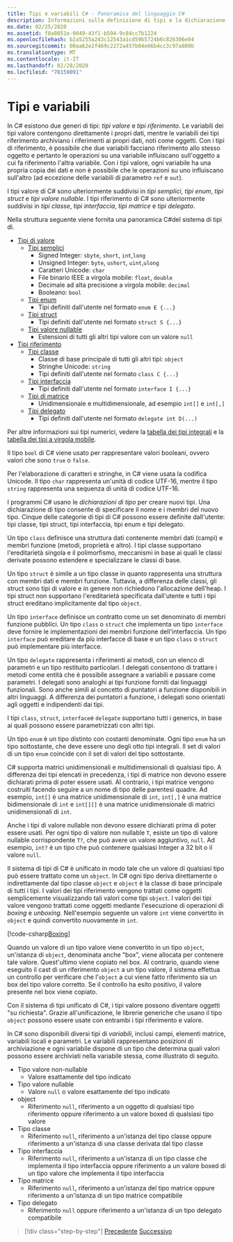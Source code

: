 ```yaml
---
title: Tipi e variabili C# - Panoramica del linguaggio C#
description: Informazioni sulla definizione di tipi e la dichiarazione di variabili nel linguaggio C#
ms.date: 02/25/2020
ms.assetid: f8a8051e-0049-43f1-b594-9c84cc7b1224
ms.openlocfilehash: b2a5255a243c12543a1cd59b5724b6c826306e04
ms.sourcegitcommit: 00aa62e2f469c2272a457b04e66b4cc3c97a800b
ms.translationtype: MT
ms.contentlocale: it-IT
ms.lasthandoff: 02/28/2020
ms.locfileid: "78159091"
---
```

# <a name="types-and-variables"></a>Tipi e variabili

In C# esistono due generi di tipi: *tipi valore* e *tipi riferimento*. Le variabili dei tipi valore contengono direttamente i propri dati, mentre le variabili dei tipi riferimento archiviano i riferimenti ai propri dati, noti come oggetti. Con i tipi di riferimento, è possibile che due variabili facciano riferimento allo stesso oggetto e pertanto le operazioni su una variabile influiscano sull'oggetto a cui fa riferimento l'altra variabile. Con i tipi valore, ogni variabile ha una propria copia dei dati e non è possibile che le operazioni su uno influiscano sull'altro (ad eccezione delle variabili di parametro `ref` e `out`).

I tipi valore di C# sono ulteriormente suddivisi in *tipi semplici*, *tipi enum*, *tipi struct* e *tipi valore nullable*. I tipi riferimento di C# sono ulteriormente suddivisi in *tipi classe*, *tipi interfaccia*, *tipi matrice* e *tipi delegato*.

Nella struttura seguente viene fornita una panoramica C#del sistema di tipi di.

- [Tipi di valore][ValueTypes]
  - [Tipi semplici][SimpleTypes]
    - Signed Integer: `sbyte`, `short`, `int`,`long`
    - Unsigned Integer: `byte`, `ushort`, `uint`,`ulong`
    - Caratteri Unicode: `char`
    - File binario IEEE a virgola mobile: `float`, `double`
    - Decimale ad alta precisione a virgola mobile: `decimal`
    - Booleano: `bool`
  - [Tipi enum][EnumTypes]
    - Tipi definiti dall'utente nel formato `enum E {...}`
  - [Tipi struct][StructTypes]
    - Tipi definiti dall'utente nel formato `struct S {...}`
  - [Tipi valore nullable][NullableTypes]
    - Estensioni di tutti gli altri tipi valore con un valore `null`
- [Tipi riferimento][ReferenceTypes]
  - [Tipi classe][ClassTypes]
    - Classe di base principale di tutti gli altri tipi: `object`
    - Stringhe Unicode: `string`
    - Tipi definiti dall'utente nel formato `class C {...}`
  - [Tipi interfaccia][InterfaceTypes]
    - Tipi definiti dall'utente nel formato `interface I {...}`
  - [Tipi di matrice][ArrayTypes]
    - Unidimensionale e multidimensionale, ad esempio `int[]` e `int[,]`
  - [Tipi delegato][DelegateTypes]
    - Tipi definiti dall'utente nel formato `delegate int D(...)`

[ValueTypes]: ../language-reference/builtin-types/value-types.md
[SimpleTypes]: ../language-reference/builtin-types/value-types.md#built-in-value-types
[EnumTypes]: ../language-reference/builtin-types/enum.md
[StructTypes]: ../language-reference/builtin-types/struct.md
[NullableTypes]: ../language-reference/builtin-types/nullable-value-types.md
[ReferenceTypes]: ../language-reference/keywords/reference-types.md
[ClassTypes]: ../language-reference/keywords/class.md
[InterfaceTypes]: ../language-reference/keywords/interface.md
[DelegateTypes]: ../language-reference/keywords/delegate.md
[ArrayTypes]: ../programming-guide/arrays/index.md

Per altre informazioni sui tipi numerici, vedere la [tabella dei tipi integrali](../language-reference/builtin-types/integral-numeric-types.md) e la [tabella dei tipi a virgola mobile](../language-reference/builtin-types/floating-point-numeric-types.md).

Il tipo `bool` di C# viene usato per rappresentare valori booleani, ovvero valori che sono `true` o `false`.

Per l'elaborazione di caratteri e stringhe, in C# viene usata la codifica Unicode. Il tipo `char` rappresenta un'unità di codice UTF-16, mentre il tipo `string` rappresenta una sequenza di unità di codice UTF-16.

I programmi C# usano le *dichiarazioni di tipo* per creare nuovi tipi. Una dichiarazione di tipo consente di specificare il nome e i membri del nuovo tipo. Cinque delle categorie di tipi di C# possono essere definite dall'utente: tipi classe, tipi struct, tipi interfaccia, tipi enum e tipi delegato.

Un tipo `class` definisce una struttura dati contenente membri dati (campi) e membri funzione (metodi, proprietà e altro). I tipi classe supportano l'ereditarietà singola e il polimorfismo, meccanismi in base ai quali le classi derivate possono estendere e specializzare le classi di base.

Un tipo `struct` è simile a un tipo classe in quanto rappresenta una struttura con membri dati e membri funzione. Tuttavia, a differenza delle classi, gli struct sono tipi di valore e in genere non richiedono l'allocazione dell'heap. I tipi struct non supportano l'ereditarietà specificata dall'utente e tutti i tipi struct ereditano implicitamente dal tipo `object`.

Un tipo `interface` definisce un contratto come un set denominato di membri funzione pubblici. Un tipo `class` o `struct` che implementa un tipo `interface` deve fornire le implementazioni dei membri funzione dell'interfaccia. Un tipo `interface` può ereditare da più interfacce di base e un tipo `class` o `struct` può implementare più interfacce.

Un tipo `delegate` rappresenta i riferimenti ai metodi, con un elenco di parametri e un tipo restituito particolari. I delegati consentono di trattare i metodi come entità che è possibile assegnare a variabili e passare come parametri. I delegati sono analoghi ai tipi funzione forniti dai linguaggi funzionali. Sono anche simili al concetto di puntatori a funzione disponibili in altri linguaggi. A differenza dei puntatori a funzione, i delegati sono orientati agli oggetti e indipendenti dai tipi.

I tipi `class`, `struct`, `interface`e `delegate` supportano tutti i generics, in base ai quali possono essere parametrizzati con altri tipi.

Un tipo `enum` è un tipo distinto con costanti denominate. Ogni tipo `enum` ha un tipo sottostante, che deve essere uno degli otto tipi integrali. Il set di valori di un tipo `enum` coincide con il set di valori del tipo sottostante.

C# supporta matrici unidimensionali e multidimensionali di qualsiasi tipo. A differenza dei tipi elencati in precedenza, i tipi di matrice non devono essere dichiarati prima di poter essere usati. Al contrario, i tipi matrice vengono costruiti facendo seguire a un nome di tipo delle parentesi quadre. Ad esempio, `int[]` è una matrice unidimensionale di `int`, `int[,]` è una matrice bidimensionale di `int` e `int[][]` è una matrice unidimensionale di matrici unidimensionali di `int`.

Anche i tipi di valore nullable non devono essere dichiarati prima di poter essere usati. Per ogni tipo di valore non nullable `T`, esiste un tipo di valore nullable corrispondente `T?`, che può avere un valore aggiuntivo, `null`. Ad esempio, `int?` è un tipo che può contenere qualsiasi Integer a 32 bit o il valore `null`.

Il sistema di tipi di C# è unificato in modo tale che un valore di qualsiasi tipo può essere trattato come un `object`. In C# ogni tipo deriva direttamente o indirettamente dal tipo classe `object` e `object` è la classe di base principale di tutti i tipi. I valori dei tipi riferimento vengono trattati come oggetti semplicemente visualizzando tali valori come tipi `object`. I valori dei tipi valore vengono trattati come oggetti mediante l'esecuzione di operazioni di *boxing* e *unboxing*. Nell'esempio seguente un valore `int` viene convertito in `object` e quindi convertito nuovamente in `int`.

[!code-csharp[Boxing](../../../samples/snippets/csharp/tour/types-and-variables/Program.cs#L1-L10)]

Quando un valore di un tipo valore viene convertito in un tipo `object`, un'istanza di `object`, denominata anche "box", viene allocata per contenere tale valore. Quest'ultimo viene copiato nel box. Al contrario, quando viene eseguito il cast di un riferimento `object` a un tipo valore, il sistema effettua un controllo per verificare che l'`object` a cui viene fatto riferimento sia un box del tipo valore corretto. Se il controllo ha esito positivo, il valore presente nel box viene copiato.

Con il sistema di tipi unificato di C#, i tipi valore possono diventare oggetti "su richiesta". Grazie all'unificazione, le librerie generiche che usano il tipo `object` possono essere usate con entrambi i tipi riferimento e valore.

In C# sono disponibili diversi tipi di *variabili*, inclusi campi, elementi matrice, variabili locali e parametri. Le variabili rappresentano posizioni di archiviazione e ogni variabile dispone di un tipo che determina quali valori possono essere archiviati nella variabile stessa, come illustrato di seguito.

- Tipo valore non-nullable
  - Valore esattamente del tipo indicato
- Tipo valore nullable
  - Valore `null` o valore esattamente del tipo indicato
- object
  - Riferimento `null`, riferimento a un oggetto di qualsiasi tipo riferimento oppure riferimento a un valore boxed di qualsiasi tipo valore
- Tipo classe
  - Riferimento `null`, riferimento a un'istanza del tipo classe oppure riferimento a un'istanza di una classe derivata dal tipo classe
- Tipo interfaccia
  - Riferimento `null`, riferimento a un'istanza di un tipo classe che implementa il tipo interfaccia oppure riferimento a un valore boxed di un tipo valore che implementa il tipo interfaccia
- Tipo matrice
  - Riferimento `null`, riferimento a un'istanza del tipo matrice oppure riferimento a un'istanza di un tipo matrice compatibile
- Tipo delegato
  - Riferimento `null` oppure riferimento a un'istanza di un tipo delegato compatibile

> [!div class="step-by-step"]
> [Precedente](program-structure.md)
> [Successivo](expressions.md)
